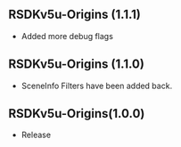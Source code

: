 ## RSDKv5u-Origins (1.1.1)
- Added more debug flags

## RSDKv5u-Origins (1.1.0)
- SceneInfo Filters have been added back.

## RSDKv5u-Origins(1.0.0)
- Release